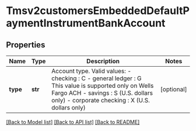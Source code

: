 # Tmsv2customersEmbeddedDefaultPaymentInstrumentBankAccount

## Properties
Name | Type | Description | Notes
------------ | ------------- | ------------- | -------------
**type** | **str** | Account type.  Valid values:  - checking : C  - general ledger : G This value is supported only on Wells Fargo ACH  - savings : S (U.S. dollars only)  - corporate checking : X (U.S. dollars only)  | [optional] 

[[Back to Model list]](../README.md#documentation-for-models) [[Back to API list]](../README.md#documentation-for-api-endpoints) [[Back to README]](../README.md)


